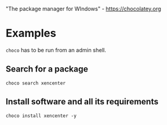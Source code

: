 "The package manager for WIndows" - <https://chocolatey.org>

# Examples

`choco` has to be run from an admin shell.

## Search for a package

```
choco search xencenter
```

## Install software and all its requirements

```
choco install xencenter -y
```
